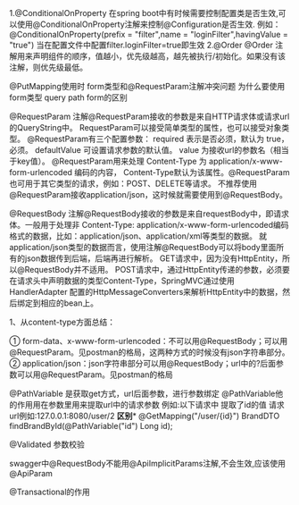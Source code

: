1.@ConditionalOnProperty
在spring boot中有时候需要控制配置类是否生效,可以使用@ConditionalOnProperty注解来控制@Configuration是否生效.
例如：@ConditionalOnProperty(prefix = "filter",name = "loginFilter",havingValue = "true")
当在配置文件中配置filter.loginFilter=true即生效
2.@Order
@Order 注解用来声明组件的顺序，值越小，优先级越高，越先被执行/初始化。如果没有该注解，则优先级最低。


@PutMapping使用时 form类型和@RequestParam注解冲突问题
为什么要使用form类型
query path form的区别

@RequestParam 
注解@RequestParam接收的参数是来自HTTP请求体或请求url的QueryString中。
RequestParam可以接受简单类型的属性，也可以接受对象类型。
@RequestParam有三个配置参数：
    required 表示是否必须，默认为 true，必须。
    defaultValue 可设置请求参数的默认值。
    value 为接收url的参数名（相当于key值）。
@RequestParam用来处理 Content-Type 为 application/x-www-form-urlencoded 编码的内容，
Content-Type默认为该属性。@RequestParam也可用于其它类型的请求，例如：POST、DELETE等请求。
不推荐使用@RequestParam接收application/json，这时候就需要使用到@RequestBody。

@RequestBody
注解@RequestBody接收的参数是来自requestBody中，即请求体。一般用于处理非 Content-Type: application/x-www-form-urlencoded编码格式的数据，比如：application/json、application/xml等类型的数据。
就application/json类型的数据而言，使用注解@RequestBody可以将body里面所有的json数据传到后端，后端再进行解析。
GET请求中，因为没有HttpEntity，所以@RequestBody并不适用。
POST请求中，通过HttpEntity传递的参数，必须要在请求头中声明数据的类型Content-Type，SpringMVC通过使用
HandlerAdapter 配置的HttpMessageConverters来解析HttpEntity中的数据，然后绑定到相应的bean上。


1、从content-type方面总结：

① form-data、x-www-form-urlencoded：不可以用@RequestBody；可以用@RequestParam。见postman的格局，这两种方式的时候没有json字符串部分。
② application/json：json字符串部分可以用@RequestBody；url中的?后面参数可以用@RequestParam。见postman的格局

@PathVariable 是获取get方式，url后面参数，进行参数绑定
@PathVariable他的作用用在参数里用来提取url中的请求参数
例如:以下请求中 提取了id的值
请求url例如:127.0.0.1:8080/user/2 ****区别*****
    @GetMapping("/user/{id}")
    BrandDTO findBrandById(@PathVariable("id") Long id);
    
@Validated 参数校验

swagger中@RequestBody不能用@ApiImplicitParams注解,不会生效,应该使用 @ApiParam

@Transactional的作用